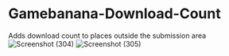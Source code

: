 # Gamebanana-Download-Count
Adds download count to places outside the submission area
![Screenshot (304)](https://github.com/user-attachments/assets/3871e954-05c0-461c-941d-5879f603e394)
![Screenshot (305)](https://github.com/user-attachments/assets/fe0b11f6-5067-45c7-a67f-94d85e1f53b3)
